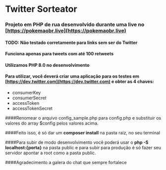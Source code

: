 # Twitter Sorteator

### Projeto em PHP de rua desenvolvido durante uma live no [https://pokemaobr.live](https://pokemaobr.live)

#### TODO: Não testado corretamente para links sem ser do Twitter

#### Funciona apenas para tweets com até 100 retweets

#### Utilizamos PHP 8.0 no desenvolvimento

#### Para utilizar, você deverá criar uma aplicação para os testes em [https://dev.twitter.com](https://dev.twitter.com) e obter as 4 chaves: 
- consumerKey
- consumerSecret
- accessToken
- accessTokenSecret

####Renomear o arquivo config_sample.php para config.php e substituir os valores do array $config pelos valores acima.

####Feito isso, é só dar um **composer install** na pasta raiz, no seu terminal

####Para subir de modo desenvolvimento você poderá usar o **php -S localhost:{porta}** na pasta public e para subir para produção é só fazer seu servidor apontar a root como a pasta public.

####Agradecimento a galera do chat que sempre fortalece

